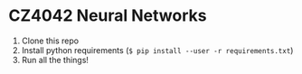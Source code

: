 # CZ4042 Neural Networks

1. Clone this repo
1. Install python requirements (`$ pip install --user -r requirements.txt`)
1. Run all the things!